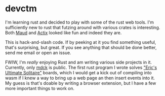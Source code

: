 # devctm

I'm learning rust and decided to play with some of the rust web tools.
I'm sufficiently new to rust that futzing around with various crates
is interesting.  Both [Maud](https://maud.lambda.xyz) and
[Actix](https://actix.rs) looked like fun and indeed they are.

This is hack-and-slash code.  If by peeking at it you find something
useful, that's surprising, but great.  If you see anything that should
be done better, send me email or open an issue.

FWIW, I'm _really_ enjoying Rust and am writing various side projects
in it.  Currently, only [mdck](https://github.com/ctm/mdck) is public.
The first rust program I wrote solves ["Eric's Ultimate
Solitaire"](https://archive.org/details/executor) boards, which I
would get a kick out of compiling into wasm if I knew a way to bring
up a web page an then insert events into it. My guess is that's doable
by writing a browser extension, but I have a few more important things
to work on.

